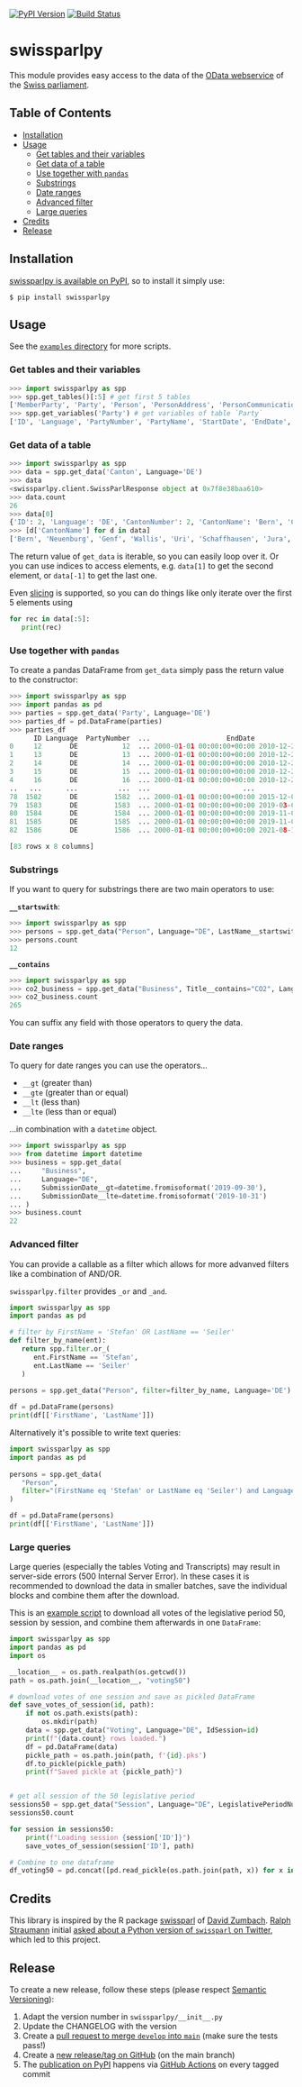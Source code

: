 [![PyPI Version][pypi-image]][pypi-url]
[![Build Status][build-image]][build-url]


swissparlpy
===========

This module provides easy access to the data of the [OData webservice](https://ws.parlament.ch/odata.svc/) of the [Swiss parliament](https://www.parlament.ch/en).

## Table of Contents

* [Installation](#installation)
* [Usage](#usage)
    * [Get tables and their variables](#get-tables-and-their-variables)
    * [Get data of a table](#get-data-of-a-table)
    * [Use together with `pandas`](#use-together-with-pandas)
    * [Substrings](#substrings)
    * [Date ranges](#date-ranges)
    * [Advanced filter](#advanced-filter)
    * [Large queries](#large-queries)
* [Credits](#credits)
* [Release](#release)

## Installation

[swissparlpy is available on PyPI](https://pypi.org/project/swissparlpy/), so to install it simply use:

```
$ pip install swissparlpy
```

## Usage

See the [`examples` directory](/examples) for more scripts.

### Get tables and their variables

```python
>>> import swissparlpy as spp
>>> spp.get_tables()[:5] # get first 5 tables
['MemberParty', 'Party', 'Person', 'PersonAddress', 'PersonCommunication']
>>> spp.get_variables('Party') # get variables of table `Party`
['ID', 'Language', 'PartyNumber', 'PartyName', 'StartDate', 'EndDate', 'Modified', 'PartyAbbreviation']
```

### Get data of a table

```python
>>> import swissparlpy as spp
>>> data = spp.get_data('Canton', Language='DE')
>>> data
<swissparlpy.client.SwissParlResponse object at 0x7f8e38baa610>
>>> data.count
26
>>> data[0]
{'ID': 2, 'Language': 'DE', 'CantonNumber': 2, 'CantonName': 'Bern', 'CantonAbbreviation': 'BE'}
>>> [d['CantonName'] for d in data]
['Bern', 'Neuenburg', 'Genf', 'Wallis', 'Uri', 'Schaffhausen', 'Jura', 'Basel-Stadt', 'St. Gallen', 'Obwalden', 'Appenzell A.-Rh.', 'Solothurn', 'Waadt', 'Zug', 'Aargau', 'Basel-Landschaft', 'Luzern', 'Thurgau', 'Freiburg', 'Appenzell I.-Rh.', 'Schwyz', 'Graubünden', 'Glarus', 'Tessin', 'Zürich', 'Nidwalden']
```

The return value of `get_data` is iterable, so you can easily loop over it. Or you can use indices to access elements, e.g. `data[1]` to get the second element, or `data[-1]` to get the last one.

Even [slicing](https://python-reference.readthedocs.io/en/latest/docs/brackets/slicing.html) is supported, so you can do things like only iterate over the first 5 elements using

```python
for rec in data[:5]:
   print(rec)
```

### Use together with `pandas`

To create a pandas DataFrame from `get_data` simply pass the return value to the constructor:

```python
>>> import swissparlpy as spp
>>> import pandas as pd
>>> parties = spp.get_data('Party', Language='DE')
>>> parties_df = pd.DataFrame(parties)
>>> parties_df
      ID Language  PartyNumber  ...                   EndDate                         Modified PartyAbbreviation
0     12       DE           12  ... 2000-01-01 00:00:00+00:00 2010-12-26 13:05:26.430000+00:00                SP
1     13       DE           13  ... 2000-01-01 00:00:00+00:00 2010-12-26 13:05:26.430000+00:00               SVP
2     14       DE           14  ... 2000-01-01 00:00:00+00:00 2010-12-26 13:05:26.430000+00:00               CVP
3     15       DE           15  ... 2000-01-01 00:00:00+00:00 2010-12-26 13:05:26.430000+00:00      FDP-Liberale
4     16       DE           16  ... 2000-01-01 00:00:00+00:00 2010-12-26 13:05:26.430000+00:00               LDP
..   ...      ...          ...  ...                       ...                              ...               ...
78  1582       DE         1582  ... 2000-01-01 00:00:00+00:00 2015-12-03 08:48:38.250000+00:00             BastA
79  1583       DE         1583  ... 2000-01-01 00:00:00+00:00 2019-03-07 17:24:15.013000+00:00              CVPO
80  1584       DE         1584  ... 2000-01-01 00:00:00+00:00 2019-11-08 17:28:43.947000+00:00                Al
81  1585       DE         1585  ... 2000-01-01 00:00:00+00:00 2019-11-08 17:41:39.513000+00:00               EàG
82  1586       DE         1586  ... 2000-01-01 00:00:00+00:00 2021-08-12 07:59:22.627000+00:00               M-E

[83 rows x 8 columns]
```

### Substrings

If you want to query for substrings there are two main operators to use:

**`__startswith`**:

```python
>>> import swissparlpy as spp
>>> persons = spp.get_data("Person", Language="DE", LastName__startswith='Bal')
>>> persons.count
12
```

**`__contains`**
```python
>>> import swissparlpy as spp
>>> co2_business = spp.get_data("Business", Title__contains="CO2", Language = "DE")
>>> co2_business.count
265
```

You can suffix any field with those operators to query the data.

### Date ranges

To query for date ranges you can use the operators...

* `__gt` (greater than)
* `__gte` (greater than or equal)
* `__lt` (less than)
* `__lte` (less than or equal)

...in combination with a `datetime` object.

```python
>>> import swissparlpy as spp
>>> from datetime import datetime
>>> business = spp.get_data(
...     "Business",
...     Language="DE",
...     SubmissionDate__gt=datetime.fromisoformat('2019-09-30'),
...     SubmissionDate__lte=datetime.fromisoformat('2019-10-31')
... )
>>> business.count
22
```

### Advanced filter

You can provide a callable as a filter which allows for more advanved filters like a combination of AND/OR.

`swissparlpy.filter` provides `_or` and `_and`.

```python
import swissparlpy as spp
import pandas as pd

# filter by FirstName = 'Stefan' OR LastName == 'Seiler'
def filter_by_name(ent):
   return spp.filter.or_(
      ent.FirstName == 'Stefan',
      ent.LastName == 'Seiler'
   )
   
persons = spp.get_data("Person", filter=filter_by_name, Language='DE')

df = pd.DataFrame(persons)
print(df[['FirstName', 'LastName']])
```

Alternatively it's possible to write text queries:

```python
import swissparlpy as spp
import pandas as pd
   
persons = spp.get_data(
   "Person",
   filter="(FirstName eq 'Stefan' or LastName eq 'Seiler') and Language='DE'"
)

df = pd.DataFrame(persons)
print(df[['FirstName', 'LastName']])
```

### Large queries

Large queries (especially the tables Voting and Transcripts) may result in server-side errors (500 Internal Server Error). In these cases it is recommended to download the data in smaller batches, save the individual blocks and combine them after the download.

This is an [example script](/examples/download_votes_in_batches.py) to download all votes of the legislative period 50, session by session, and combine them afterwards in one `DataFrame`:

```python
import swissparlpy as spp
import pandas as pd
import os

__location__ = os.path.realpath(os.getcwd())
path = os.path.join(__location__, "voting50")

# download votes of one session and save as pickled DataFrame
def save_votes_of_session(id, path):
    if not os.path.exists(path):
        os.mkdir(path)
    data = spp.get_data("Voting", Language="DE", IdSession=id)
    print(f"{data.count} rows loaded.")
    df = pd.DataFrame(data)
    pickle_path = os.path.join(path, f'{id}.pks')
    df.to_pickle(pickle_path)
    print(f"Saved pickle at {pickle_path}")


# get all session of the 50 legislative period
sessions50 = spp.get_data("Session", Language="DE", LegislativePeriodNumber=50)
sessions50.count

for session in sessions50:
    print(f"Loading session {session['ID']}")
    save_votes_of_session(session['ID'], path)

# Combine to one dataframe
df_voting50 = pd.concat([pd.read_pickle(os.path.join(path, x)) for x in os.listdir(path)])
```

## Credits

This library is inspired by the R package [swissparl](https://github.com/zumbov2/swissparl) of [David Zumbach](https://github.com/zumbov2).
[Ralph Straumann](https://twitter.com/rastrau) initial [asked about a Python version of `swissparl` on Twitter](https://twitter.com/rastrau/status/1441048778740432902), which led to this project.

## Release

To create a new release, follow these steps (please respect [Semantic Versioning](http://semver.org/)):

1. Adapt the version number in `swissparlpy/__init__.py`
1. Update the CHANGELOG with the version
1. Create a [pull request to merge `develop` into `main`](https://github.com/metaodi/swissparlpy/compare/main...develop?expand=1) (make sure the tests pass!)
1. Create a [new release/tag on GitHub](https://github.com/metaodi/swissparlpy/releases) (on the main branch)
1. The [publication on PyPI](https://pypi.python.org/pypi/swissparlpy) happens via [GitHub Actions](https://github.com/metaodi/swissparlpy/actions?query=workflow%3A%22Upload+Python+Package%22) on every tagged commit


<!-- Badges -->
[pypi-image]: https://img.shields.io/pypi/v/swissparlpy
[pypi-url]: https://pypi.org/project/swissparlpy/
[build-image]: https://github.com/metaodi/swissparlpy/actions/workflows/build.yml/badge.svg
[build-url]: https://github.com/metaodi/swissparlpy/actions/workflows/build.yml
